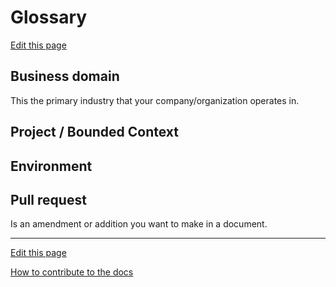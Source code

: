 # Glossary
[Edit this page](README.md)


## Business domain
This the primary industry that your company/organization operates in.


## Project / Bounded Context


## Environment


## Pull request
Is an amendment or addition you want to make in a document.


---
[Edit this page](README.md)

[How to contribute to the docs](../HowToContribute/README.md)
